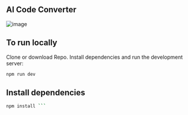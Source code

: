 ## AI Code Converter

![image](https://github.com/user-attachments/assets/b98863ac-fa10-4d60-accf-ba6165e9900f)


## To run locally 

Clone or download Repo. Install dependencies and run the development server:

```bash
npm run dev

```
## Install dependencies

```bash 
npm install ```
